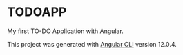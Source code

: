 # TODOAPP

My first TO-DO Application with Angular.

This project was generated with [Angular CLI](https://github.com/angular/angular-cli) version 12.0.4.